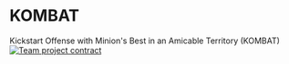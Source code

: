 # KOMBAT
Kickstart Offense with Minion's Best in an Amicable Territory (KOMBAT)<br>
<a href="https://drive.google.com/file/d/1a4r6U2oNJxBAwh4fgWXZtGMSLBPhEqku/view?usp=sharing" target="_blank">
  <img src="https://img.shields.io/badge/Team%20project%20contract-blue?style=for-the-badge" alt="Team project contract" />
</a>
